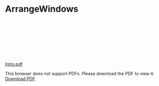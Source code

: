 # ArrangeWindows
[Intro.pdf](https://github.com/avrhama/ArrangeWindows/blob/master/ArrangeWindowsTutorial.pdf)
<object data="https://github.com/avrhama/ArrangeWindows/blob/master/ArrangeWindowsTutorial.pdf" type="application/pdf" width="700px" height="700px">
    <embed src="https://github.com/avrhama/ArrangeWindows/blob/master/ArrangeWindowsTutorial.pdf">
        <p>This browser does not support PDFs. Please download the PDF to view it: <a href="https://github.com/avrhama/ArrangeWindows/blob/master/ArrangeWindowsTutorial.pdf">Download PDF</a>.</p>
    </embed>
</object>
